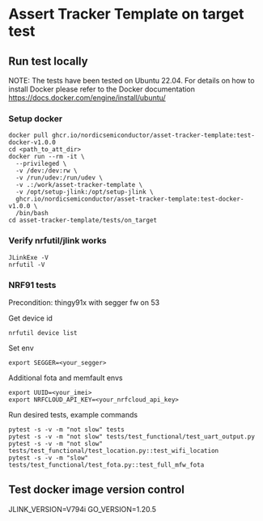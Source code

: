 # Assert Tracker Template on target test

## Run test locally

NOTE: The tests have been tested on Ubuntu 22.04. For details on how to install Docker please refer to the Docker documentation https://docs.docker.com/engine/install/ubuntu/

### Setup docker
```shell
docker pull ghcr.io/nordicsemiconductor/asset-tracker-template:test-docker-v1.0.0
cd <path_to_att_dir>
docker run --rm -it \
  --privileged \
  -v /dev:/dev:rw \
  -v /run/udev:/run/udev \
  -v .:/work/asset-tracker-template \
  -v /opt/setup-jlink:/opt/setup-jlink \
  ghcr.io/nordicsemiconductor/asset-tracker-template:test-docker-v1.0.0 \
  /bin/bash
cd asset-tracker-template/tests/on_target
```

### Verify nrfutil/jlink works
```shell
JLinkExe -V
nrfutil -V
```

### NRF91 tests
Precondition: thingy91x with segger fw on 53

Get device id
```shell
nrfutil device list
```

Set env
```shell
export SEGGER=<your_segger>
```

Additional fota and memfault envs
```shell
export UUID=<your_imei>
export NRFCLOUD_API_KEY=<your_nrfcloud_api_key>
```

Run desired tests, example commands
```shell
pytest -s -v -m "not slow" tests
pytest -s -v -m "not slow" tests/test_functional/test_uart_output.py
pytest -s -v -m "not slow" tests/test_functional/test_location.py::test_wifi_location
pytest -s -v -m "slow" tests/test_functional/test_fota.py::test_full_mfw_fota
```

## Test docker image version control

JLINK_VERSION=V794i
GO_VERSION=1.20.5
